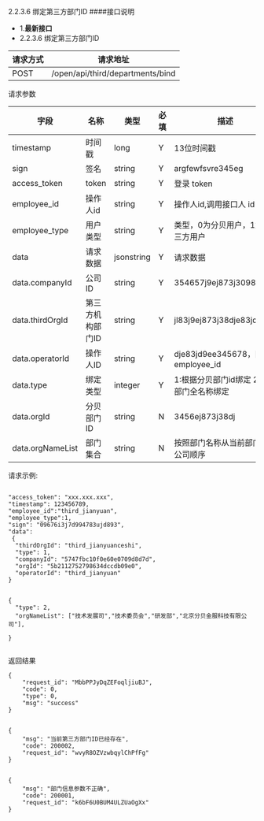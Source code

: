 2.2.3.6 绑定第三方部门ID
####接口说明
- 1.**最新接口**
- 2.2.3.6 绑定第三方部门ID


请求方式|请求地址
----|---
POST|/open/api/third/departments/bind

请求参数

字段|名称|类型|必填|描述
-----|-----|----|----|----
timestamp|时间戳 |long |Y|13位时间戳
sign|签名 |string |Y|argfewfsvre345eg
access\_token|token | string |Y|登录 token
employee\_id| 操作人id|string |Y|操作人id,调用接口人 id
employee\_type| 用户类型|string|Y|类型，0为分贝用户，1为第三方用户
data |请求数据| jsonstring |Y|请求数据
data.companyId|公司ID|string|Y|354657j9ej873j30987654
data.thirdOrgId|第三方机构部门ID|string|Y|jl83j9ej873j38dje83jd9ee
data.operatorId|操作人ID|string|Y|dje83jd9ee345678，同employee_id
data.type|绑定类型|integer|Y|1:根据分贝部门id绑定 2:根据部门全名称绑定
data.orgId|分贝部门ID|string|N|3456ej873j38dj
data.orgNameList|部门集合|string|N|按照部门名称从当前部门到公司顺序




请求示例:
```

"access_token": "xxx.xxx.xxx",
"timestamp": 123456789,
"employee_id":"third_jianyuan",
"employee_type":1,
"sign": "09676i3j7d994783ujd893",
"data": {
  "thirdOrgId": "third_jianyuanceshi",
  "type": 1,
  "companyId": "5747fbc10f0e60e0709d8d7d",
  "orgId": "5b2112752798634dccdb09e0",
  "operatorId": "third_jianyuan"
}


{
  "type": 2,
  "orgNameList": ["技术发展司","技术委员会","研发部","北京分贝金服科技有限公司"],
 
}

```

返回结果

```
{
    "request_id": "MbbPPJyDqZEFoqljiuBJ",
    "code": 0,
    "type": 0,
    "msg": "success"
}


{
    "msg": "当前第三方部门ID已经存在",
    "code": 200002,
    "request_id": "wvyR8OZVzwbqylChPfFg"
}


{
    "msg": "部门信息参数不正确",
    "code": 200001,
    "request_id": "k6bF6U0BUM4ULZUaOgXx"
}
```


